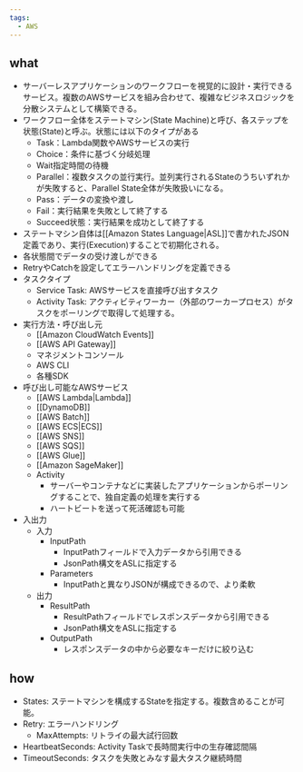 ```yaml
---
tags:
  - AWS
---
```

## what
- サーバーレスアプリケーションのワークフローを視覚的に設計・実行できるサービス。複数のAWSサービスを組み合わせて、複雑なビジネスロジックを分散システムとして構築できる。
- ワークフロー全体をステートマシン(State Machine)と呼び、各ステップを状態(State)と呼ぶ。状態には以下のタイプがある
	- Task：Lambda関数やAWSサービスの実行
	- Choice：条件に基づく分岐処理
	- Wait指定時間の待機
	- Parallel：複数タスクの並行実行。並列実行されるStateのうちいずれかが失敗すると、Parallel State全体が失敗扱いになる。
	- Pass：データの変換や渡し
	- Fail：実行結果を失敗として終了する
	- Succeed状態：実行結果を成功として終了する
- ステートマシン自体は[[Amazon States Language|ASL]]で書かれたJSON定義であり、実行(Execution)することで初期化される。
- 各状態間でデータの受け渡しができる
- RetryやCatchを設定してエラーハンドリングを定義できる
- タスクタイプ
	- Service Task: AWSサービスを直接呼び出すタスク
	- Activity Task: アクティビティワーカー（外部のワーカープロセス）がタスクをポーリングで取得して処理する。
- 実行方法・呼び出し元
	- [[Amazon CloudWatch Events]]
	- [[AWS API Gateway]]
	- マネジメントコンソール
	- AWS CLI
	- 各種SDK
- 呼び出し可能なAWSサービス
	- [[AWS Lambda|Lambda]]
	- [[DynamoDB]]
	- [[AWS Batch]]
	- [[AWS ECS|ECS]]
	- [[AWS SNS]]
	- [[AWS SQS]]
	- [[AWS Glue]]
	- [[Amazon SageMaker]]
	- Activity
		- サーバーやコンテナなどに実装したアプリケーションからポーリングすることで、独自定義の処理を実行する
		- ハートビートを送って死活確認も可能
- 入出力
	- 入力
		- InputPath
			- InputPathフィールドで入力データから引用できる
			- JsonPath構文をASLに指定する
		- Parameters
			- InputPathと異なりJSONが構成できるので、より柔軟
	- 出力
		- ResultPath
			- ResultPathフィールドでレスポンスデータから引用できる
			- JsonPath構文をASLに指定する
		- OutputPath
			- レスポンスデータの中から必要なキーだけに絞り込む
## how
- States: ステートマシンを構成するStateを指定する。複数含めることが可能。 
- Retry: エラーハンドリング
	- MaxAttempts: リトライの最大試行回数
- HeartbeatSeconds: Activity Taskで長時間実行中の生存確認間隔
- TimeoutSeconds: タスクを失敗とみなす最大タスク継続時間